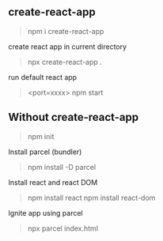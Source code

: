 ## create-react-app

> npm i create-react-app

create react app in current directory
> npx create-react-app .

run default react app
> <port=xxxx> npm start

## Without create-react-app

> npm init

Install parcel (bundler)
> npm install -D parcel

Install react and react DOM
> npm install react
> npm install react-dom

Ignite app using parcel
> npx parcel index.html
